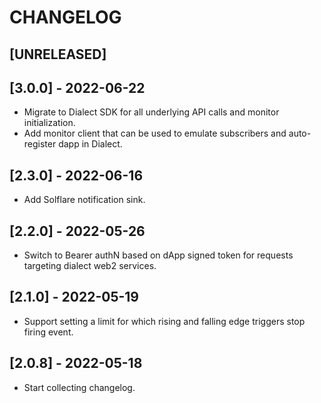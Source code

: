 # CHANGELOG

## [UNRELEASED]

## [3.0.0] - 2022-06-22

- Migrate to Dialect SDK for all underlying API calls and monitor initialization.
- Add monitor client that can be used to emulate subscribers and auto-register dapp in Dialect.

## [2.3.0] - 2022-06-16

- Add Solflare notification sink.

## [2.2.0] - 2022-05-26

- Switch to Bearer authN based on dApp signed token for requests targeting dialect web2 services.

## [2.1.0] - 2022-05-19

- Support setting a limit for which rising and falling edge triggers stop firing event.

## [2.0.8] - 2022-05-18

- Start collecting changelog.
